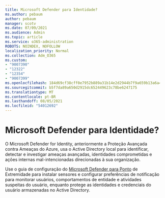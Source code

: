 ```yaml
---
title: Microsoft Defender para Identidade?
ms.author: pebaum
author: pebaum
manager: scotv
ms.date: 07/09/2021
ms.audience: Admin
ms.topic: article
ms.service: o365-administration
ROBOTS: NOINDEX, NOFOLLOW
localization_priority: Normal
ms.collection: Adm_O365
ms.custom:
- "9007390"
- "12322"
- "12354"
- "9007399"
ms.openlocfilehash: 184d69cf38cff0e7952b889a31b14e2d2944b7f9a659b13a6a417c0184557a36
ms.sourcegitcommit: b5f7da89a650d2915dc652449623c78be6247175
ms.translationtype: MT
ms.contentlocale: pt-BR
ms.lasthandoff: 08/05/2021
ms.locfileid: "54012692"
---
```

# <a name="microsoft-defender-for-identity"></a>Microsoft Defender para Identidade?

O Microsoft Defender for Identity, anteriormente a Proteção Avançada contra Ameaças do Azure, usa o Active Directory local para identificar, detectar e investigar ameaças avançadas, identidades comprometidas e ações internas mal-intencionadas direcionadas à sua organização. 

Use o guia de configuração do [Microsoft Defender para Ponto](https://admin.microsoft.com/adminportal/home#/modernonboarding/defenderatpsetup) de Extremidade para instalar sensores e configurar preferências de notificação para monitorar usuários, comportamentos de entidade e atividades suspeitas do usuário, enquanto protege as identidades e credenciais do usuário armazenadas no Active Directory.
